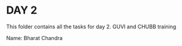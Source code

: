 # DAY 2
This folder contains all the tasks for day 2. GUVI and CHUBB training

Name: Bharat Chandra
